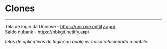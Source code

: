 
# Clones

<hr>

<div>
  
Tela de login da Uninove - https://uninove.netlify.app/ <br>
Saldo nubank - https://nbkgit.netlify.app/

</div>

*telas de aplicativos de login/ ou qualquer coisa relacionado a mobile.*
